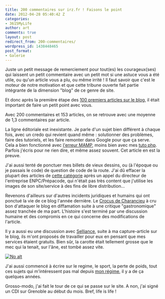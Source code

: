 ```yaml
---
title: 200 commentaires sur irz.fr ! Faisons le point
date: 2012-04-28 05:40:42 Z
categories:
- 3615MyLife
author: art
comments: true
layout: post
redirect_from: 200-commentaires/
wordpress_id: 1438448465
post_format:
- Galerie
---
```


Juste un petit message de remerciement pour tout(es) les courageux(ses) qui laissent un petit commentaire avec un petit mot si une astuce vous a été utile, ou qu'un article vous a plu, ou même irrité ! Il faut savoir que c'est le moteur de notre motivation et que cette tribune ouverte fait partie intégrante de la dimension "blog" de ce genre de site.

Et donc après la première étape des [100 premiers articles sur le blog](https://irz.fr/100), il était important de faire un petit point avec vous.

Avec 200 commentaires et 153 articles, on se retrouve avec une moyenne de 1,3 commentaires par article.

La ligne éditoriale est inexistante. Je parle d'un sujet bien différent à chaque fois, avec un credo qui revient quand même : solutionner des problèmes, faire des tutoriels, et les faire remonter dans Google pour que ça serve. Cela a bien fonctionné avec [l'erreur MAMP](https://irz.fr/memo-mamp-resoudre-error-could-not-connect-to-mysql-server), moins bien avec mes [tuto php](https://irz.fr/recherche?q=php). Parfois j'écris pour ne rien dire, et même assez souvent. Cet article en est la preuve.

J'ai aussi tenté de ponctuer mes billets de vieux dessins, ou (à l'époque ou je passais le code) de question de code de la route. J'ai dû effacer la plupart des articles de [cette catégorie](https://irz.fr/) après un appel du directeur de l'entreprise ENPC/Prépacode, qui n'était pas très content que j'utilise les images de son site/service à des fins de libre distribution...

Revenons d'ailleurs sur d'autres incidents juridiques et humains qui ont ponctué la vie de ce blog l'année dernière. Le [Crocus de Charancieu](https://irz.fr/recherche?q=crocus) à cru bon d'attaquer le blog en diffamation suite à une critique "gastronomique" assez tranchée de ma part. L'histoire s'est terminé par une discussion humaine et des compromis en ce qui concerne des modifications de l'article.

Il y a aussi eu une discussion avec [Selliance](https://irz.fr/selliance), suite à ma capture-article sur le blog, ils m'ont proposés de travailler pour eux en pensant que mes services étaient gratuits. Bien sûr, la carotte était tellement grosse que le mec qui la tenait, sur l'âne, est tombé assez vite.

<a href="https://static.irz.fr/2012/04/ane-carotte-baton.jpg"><img alt="No alt" data-src="https://static.irz.fr/2012/04/ane-carotte-baton.jpg" src="https://static.irz.fr/thumb.php?size=<100&crop=0&src=https://static.irz.fr/2012/04/ane-carotte-baton.jpg" /></a>

J'ai aussi commencé à écrire sur le regime, le sport, la perte de poids, tout ces sujets qui m'intéressent pas mal depuis [mon régime](https://irz.fr/bien-dans-son-corps-perdre-du-poids-mais-comment-1), il y a de ça quelques années.

Grosso-modo, j'ai fait le tour de ce qui se passe sur le site. A non, j'ai signé un CDI sur Grenoble au début du mois. Bref, life is life !
